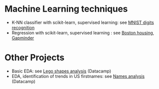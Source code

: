 # Machine Learning techniques
- K-NN classifier with scikit-learn, supervised learning: see [MNIST digits recognition](MNIST%20digits%20recognition/K-NN%20classifier%20with%20scikit-learn%20(supervised%20learning).ipynb)
- Regression with scikit-learn, supervised learning : see [Boston housing](Boston%20housing/Regression%20with%20scikit-learn%20(supervised%20learning).ipynb), [Gapminder](Gapminder/Regression%20with%20scikit-learn%20(supervised%20learning).ipynb)

# Other Projects
- Basic EDA: see [Lego shapes analysis](Legos/Legos.ipynb) (Datacamp)
- EDA, identification of trends in US firstnames: see [Names analysis](NamesAnalysis/NamesAnalysis.ipynb) (Datacamp)